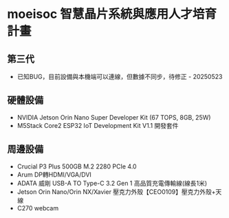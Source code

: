 # moeisoc 智慧晶片系統與應用人才培育計畫 
## 第三代
- 已知BUG，目前設備與本機端可以連線，但數據不同步，待修正 - 20250523

## 硬體設備
- NVIDIA Jetson Orin Nano Super Developer Kit (67 TOPS, 8GB, 25W)
- M5Stack Core2 ESP32 IoT Development Kit V1.1 開發套件

## 周邊設備
- Crucial P3 Plus 500GB M.2 2280 PCIe 4.0
- Arum DP轉HDMI/VGA/DVI
- ADATA 威剛 USB-A TO Type-C 3.2 Gen 1 高品質充電傳輸線(線長1米)
- Jetson Orin Nano/Orin NX/Xavier 壓克力外殼【CEO0109】壓克力外殼+天線
- C270 webcam
